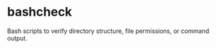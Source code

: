 bashcheck
=========

Bash scripts to verify directory structure, file permissions, or command output.
